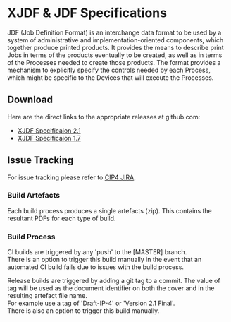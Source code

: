 # XJDF & JDF Specifications
JDF (Job Definition Format) is an interchange data format to be used by a system of administrative and implementation-oriented components, which together produce printed products. It provides the means to describe print Jobs in terms of the products eventually to be created, as well as in terms of the Processes needed to create those products. The format provides a mechanism to explicitly specify the controls needed by each Process, which might be specific to the Devices that will execute the Processes.  

## Download
Here are the direct links to the appropriate releases at github.com:
- [XJDF Specificaion 2.1](https://github.com/cip4/JDF-Specification/releases/download/2.1/XJDF-Specification-2.1.pdf)
- [XJDF Specificaion 1.7](https://github.com/cip4/JDF-Specification/releases/download/1.7/XJDF-Specification-1.7.pdf)
  
## Issue Tracking
For issue tracking please refer to [CIP4 JIRA](https://jira.cip4.org/projects/JDF/summary).  

### Build Artefacts
Each build process produces a single artefacts (zip). This contains the resultant PDFs for each type of build.  

### Build Process

CI builds are triggered by any 'push' to the [MASTER] branch.<br/>
There is an option to trigger this build manually in the event that an automated CI build fails due to issues with the build process.

Release builds are triggered by adding a git tag to a commit. The value of tag will be used as the document identifier on both the cover and in the resulting artefact file name.<br/>
For example use a tag of 'Draft-IP-4' or 'Version 2.1 Final'.<br/>
There is also an option to trigger this build manually.
